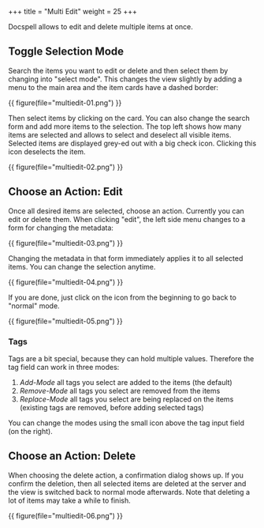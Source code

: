 +++
title = "Multi Edit"
weight = 25
+++

Docspell allows to edit and delete multiple items at once.

## Toggle Selection Mode

Search the items you want to edit or delete and then select them by
changing into "select mode". This changes the view slightly by adding
a menu to the main area and the item cards have a dashed border:

{{ figure(file="multiedit-01.png") }}

Then select items by clicking on the card. You can also change the
search form and add more items to the selection. The top left shows
how many items are selected and allows to select and deselect all
visible items. Selected items are displayed grey-ed out with a big
check icon. Clicking this icon deselects the item.

{{ figure(file="multiedit-02.png") }}


## Choose an Action: Edit

Once all desired items are selected, choose an action. Currently you
can edit or delete them. When clicking "edit", the left side menu
changes to a form for changing the metadata:

{{ figure(file="multiedit-03.png") }}

Changing the metadata in that form immediately applies it to all
selected items. You can change the selection anytime.

{{ figure(file="multiedit-04.png") }}


If you are done, just click on the icon from the beginning to go back
to "normal" mode.

{{ figure(file="multiedit-05.png") }}


### Tags

Tags are a bit special, because they can hold multiple values.
Therefore the tag field can work in three modes:

1. _Add-Mode_ all tags you select are added to the items (the default)
2. _Remove-Mode_ all tags you select are removed from the items
3. _Replace-Mode_ all tags you select are being replaced on the items
   (existing tags are removed, before adding selected tags)

You can change the modes using the small icon above the tag input
field (on the right).


## Choose an Action: Delete

When choosing the delete action, a confirmation dialog shows up. If
you confirm the deletion, then all selected items are deleted at the
server and the view is switched back to normal mode afterwards. Note
that deleting a lot of items may take a while to finish.

{{ figure(file="multiedit-06.png") }}
